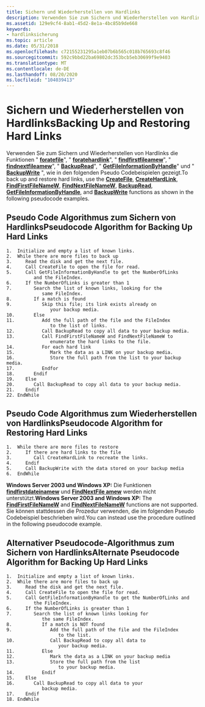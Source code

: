 ```yaml
---
title: Sichern und Wiederherstellen von Hardlinks
description: Verwenden Sie zum Sichern und Wiederherstellen von Hardlinks die Funktionen "foratefile", "foratehardlink", "findfirstfileamew", "findnextfileamew", "BackupRead", "GetFileInformationByHandle" und "BackupWrite", wie in den folgenden Pseudo Codebeispielen gezeigt.
ms.assetid: 129e9cf4-8ab1-45d2-8e1a-4bc85b9de668
keywords:
- hardlinksicherung
ms.topic: article
ms.date: 05/31/2018
ms.openlocfilehash: c72155231295a1eb07b6b565c018b765693c8f46
ms.sourcegitcommit: 592c9bbd22ba69802dc353bcb5eb30699f9e9403
ms.translationtype: MT
ms.contentlocale: de-DE
ms.lasthandoff: 08/20/2020
ms.locfileid: "104039413"
---
```

# <a name="backing-up-and-restoring-hard-links"></a><span data-ttu-id="0d294-104">Sichern und Wiederherstellen von Hardlinks</span><span class="sxs-lookup"><span data-stu-id="0d294-104">Backing Up and Restoring Hard Links</span></span>

<span data-ttu-id="0d294-105">Verwenden Sie zum Sichern und Wiederherstellen von Hardlinks die Funktionen " [**foratefile**](/windows/desktop/api/fileapi/nf-fileapi-createfilea)", " [**foratehardlink**](/windows/desktop/api/winbase/nf-winbase-createhardlinka)", " [**findfirstfileamew**](/windows/desktop/api/fileapi/nf-fileapi-findfirstfilenamew)", " [**findnextfileamew**](/windows/desktop/api/fileapi/nf-fileapi-findnextfilenamew)", " [**BackupRead**](/windows/desktop/api/Winbase/nf-winbase-backupread)", " [**GetFileInformationByHandle**](/windows/desktop/api/fileapi/nf-fileapi-getfileinformationbyhandle)" und " [**BackupWrite**](/windows/desktop/api/Winbase/nf-winbase-backupwrite) ", wie in den folgenden Pseudo Codebeispielen gezeigt.</span><span class="sxs-lookup"><span data-stu-id="0d294-105">To back up and restore hard links, use the [**CreateFile**](/windows/desktop/api/fileapi/nf-fileapi-createfilea), [**CreateHardLink**](/windows/desktop/api/winbase/nf-winbase-createhardlinka), [**FindFirstFileNameW**](/windows/desktop/api/fileapi/nf-fileapi-findfirstfilenamew), [**FindNextFileNameW**](/windows/desktop/api/fileapi/nf-fileapi-findnextfilenamew), [**BackupRead**](/windows/desktop/api/Winbase/nf-winbase-backupread), [**GetFileInformationByHandle**](/windows/desktop/api/fileapi/nf-fileapi-getfileinformationbyhandle), and [**BackupWrite**](/windows/desktop/api/Winbase/nf-winbase-backupwrite) functions as shown in the following pseudocode examples.</span></span>

## <a name="pseudocode-algorithm-for-backing-up-hard-links"></a><span data-ttu-id="0d294-106">Pseudo Code Algorithmus zum Sichern von Hardlinks</span><span class="sxs-lookup"><span data-stu-id="0d294-106">Pseudocode Algorithm for Backing Up Hard Links</span></span>

``` syntax
1.  Initialize and empty a list of known links. 
2.  While there are more files to back up 
3.     Read the disk and get the next file. 
4.     Call CreateFile to open the file for read. 
5.     Call GetFileInformationByHandle to get the NumberOfLinks 
          and the FileIndex.
6.     If the NumberOfLinks is greater than 1 
7.        Search the list of known links, looking for the  
             same FileIndex.
8.        If a match is found 
9.           Skip this file; its link exists already on
                your backup media.
10.       Else
11.          Add the full path of the file and the FileIndex
                to the list of links.
12.          Call BackupRead to copy all data to your backup media.
13.          Call FindFirstFileNameW and FindNextFileNameW to 
                enumerate the hard links to the file.
14.          For each hard link
15.             Mark the data as a LINK on your backup media.
16.             Store the full path from the list to your backup media.
17.          Endfor
18.       Endif
19.    Else
20.       Call BackupRead to copy all data to your backup media.
21.    Endif
22. EndWhile
```

## <a name="pseudocode-algorithm-for-restoring-hard-links"></a><span data-ttu-id="0d294-107">Pseudo Code Algorithmus zum Wiederherstellen von Hardlinks</span><span class="sxs-lookup"><span data-stu-id="0d294-107">Pseudocode Algorithm for Restoring Hard Links</span></span>

``` syntax
1.  While there are more files to restore 
2.     If there are hard links to the file
3.        Call CreateHardLink to recreate the links.
4.     Endif
5.     Call BackupWrite with the data stored on your backup media
6.  EndWhile
```

<span data-ttu-id="0d294-108">**Windows Server 2003 und Windows XP:** Die Funktionen [**findfirstdateinamew**](/windows/desktop/api/fileapi/nf-fileapi-findfirstfilenamew) und [**FindNextFile amew**](/windows/desktop/api/fileapi/nf-fileapi-findnextfilenamew) werden nicht unterstützt.</span><span class="sxs-lookup"><span data-stu-id="0d294-108">**Windows Server 2003 and Windows XP:** The [**FindFirstFileNameW**](/windows/desktop/api/fileapi/nf-fileapi-findfirstfilenamew) and [**FindNextFileNameW**](/windows/desktop/api/fileapi/nf-fileapi-findnextfilenamew) functions are not supported.</span></span> <span data-ttu-id="0d294-109">Sie können stattdessen die Prozedur verwenden, die im folgenden Pseudo Codebeispiel beschrieben wird.</span><span class="sxs-lookup"><span data-stu-id="0d294-109">You can instead use the procedure outlined in the following pseudocode example.</span></span>

## <a name="alternate-pseudocode-algorithm-for-backing-up-hard-links"></a><span data-ttu-id="0d294-110">Alternativer Pseudocode-Algorithmus zum Sichern von Hardlinks</span><span class="sxs-lookup"><span data-stu-id="0d294-110">Alternate Pseudocode Algorithm for Backing Up Hard Links</span></span>

``` syntax
1.  Initialize and empty a list of known links. 
2.  While there are more files to back up 
3.     Read the disk and get the next file. 
4.     Call CreateFile to open the file for read. 
5.     Call GetFileInformationByHandle to get the NumberOfLinks and 
          the FileIndex. 
6.     If the NumberOfLinks is greater than 1 
7.        Search the list of known links looking for 
             the same FileIndex. 
8.           If a match is NOT found 
9.              Add the full path of the file and the FileIndex
                   to the list. 
10.             Call BackupRead to copy all data to 
                   your backup media. 
11.          Else 
12.             Mark the data as a LINK on your backup media 
13.             Store the full path from the list 
                   to your backup media. 
14.          Endif 
15.    Else 
16.       Call BackupRead to copy all data to your 
             backup media. 
17.    Endif 
18. EndWhile
```

 

 